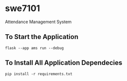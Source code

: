 # swe7101
Attendance Management System

## To Start the Application 
   `flask --app ams run --debug`

## To Install All Application Dependecies 
   `pip install -r requirements.txt`
